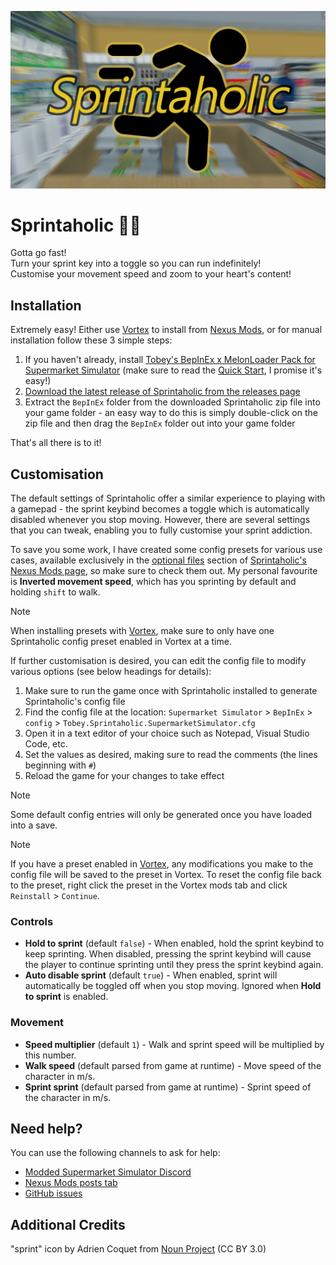 ![Sprintaholic logo](assets/logo.png)

# Sprintaholic 🏃‍➡️

Gotta go fast!\
Turn your sprint key into a toggle so you can run indefinitely!\
Customise your movement speed and zoom to your heart's content!

## Installation

Extremely easy! Either use [Vortex](https://www.nexusmods.com/about/vortex/) to install from [Nexus Mods](https://www.nexusmods.com/supermarketsimulator/mods/792), or for manual installation follow these 3 simple steps:

1. If you haven't already, install [Tobey's BepInEx x MelonLoader Pack for Supermarket Simulator](https://github.com/toebeann/BepInEx.SupermarketSimulator) (make sure to read the [Quick Start](https://github.com/toebeann/BepInEx.SupermarketSimulator#quick-start), I promise it's easy!)
2. [Download the latest release of Sprintaholic from the releases page](https://github.com/toebeann/Sprintaholic/releases/latest/download/Tobey.Sprintaholic.SupermarketSimulator.zip)
3. Extract the `BepInEx` folder from the downloaded Sprintaholic zip file into your game folder - an easy way to do this is simply double-click on the zip file and then drag the `BepInEx` folder out into your game folder

That's all there is to it!

## Customisation

The default settings of Sprintaholic offer a similar experience to playing with a gamepad - the sprint keybind becomes a toggle which is automatically disabled whenever you stop moving. However, there are several settings that you can tweak, enabling you to fully customise your sprint addiction.

To save you some work, I have created some config presets for various use cases, available exclusively in the [optional files](https://www.nexusmods.com/supermarketsimulator/mods/792?tab=files) section of [Sprintaholic's Nexus Mods page](https://www.nexusmods.com/supermarketsimulator/mods/792), so make sure to check them out. My personal favourite is **Inverted movement speed**, which has you sprinting by default and holding `shift` to walk.

> [!NOTE]
> When installing presets with [Vortex](https://www.nexusmods.com/about/vortex/), make sure to only have one Sprintaholic config preset enabled in Vortex at a time.

If further customisation is desired, you can edit the config file to modify various options (see below headings for details):

1. Make sure to run the game once with Sprintaholic installed to generate Sprintaholic's config file
2. Find the config file at the location: `Supermarket Simulator` > `BepInEx` > `config` > `Tobey.Sprintaholic.SupermarketSimulator.cfg`
3. Open it in a text editor of your choice such as Notepad, Visual Studio Code, etc.
4. Set the values as desired, making sure to read the comments (the lines beginning with `#`)
5. Reload the game for your changes to take effect

> [!NOTE]
> Some default config entries will only be generated once you have loaded into a save.

> [!NOTE]
> If you have a preset enabled in [Vortex](https://www.nexusmods.com/about/vortex/), any modifications you make to the config file will be saved to the preset in Vortex. To reset the config file back to the preset, right click the preset in the Vortex mods tab and click `Reinstall` > `Continue`.

### Controls

- **Hold to sprint** (default `false`) - When enabled, hold the sprint keybind to keep sprinting. When disabled, pressing the sprint keybind will cause the player to continue sprinting until they press the sprint keybind again.
- **Auto disable sprint** (default `true`) - When enabled, sprint will automatically be toggled off when you stop moving. Ignored when **Hold to sprint** is enabled.

### Movement

- **Speed multiplier** (default `1`) - Walk and sprint speed will be multiplied by this number.
- **Walk speed** (default parsed from game at runtime) - Move speed of the character in m/s.
- **Sprint sprint** (default parsed from game at runtime) - Sprint speed of the character in m/s.

## Need help?

You can use the following channels to ask for help:

-   [Modded Supermarket Simulator Discord](https://discord.gg/hjGpjB3GXA)
-   [Nexus Mods posts tab](https://www.nexusmods.com/supermarketsimulator/mods/792?tab=posts)
-   [GitHub issues](https://github.com/toebeann/Sprintaholic/issues)

## Additional Credits

"sprint" icon by Adrien Coquet from [Noun Project](https://thenounproject.com/browse/icons/term/sprint/) (CC BY 3.0)
